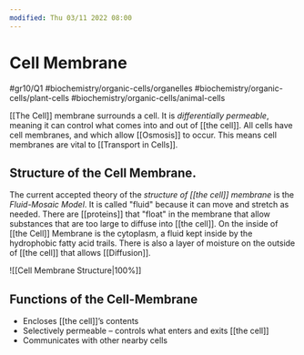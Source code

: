 ```yaml
---
modified: Thu 03/11 2022 08:00
---
```

# Cell Membrane
#gr10/Q1 #biochemistry/organic-cells/organelles #biochemistry/organic-cells/plant-cells #biochemistry/organic-cells/animal-cells

[[The Cell]] membrane surrounds a cell. It is *differentially permeable*, meaning it can control what comes into and out of [[the cell]]. All cells have cell membranes, and which allow [[Osmosis]] to occur. This means cell membranes are vital to [[Transport in Cells]]. 

## Structure of the Cell Membrane. 
The current accepted theory of the *structure of [[the cell]] membrane* is the *Fluid-Mosaic Model*. It is called "fluid" because it can move and stretch as needed. There are [[proteins]] that "float" in the membrane that allow substances that are too large to diffuse into [[the cell]]. On the inside of [[the Cell]] Membrane is the cytoplasm, a fluid kept inside by the hydrophobic fatty acid trails. There is also a layer of moisture on the outside of [[the cell]] that allows [[Diffusion]]. 

![[Cell Membrane Structure|100%]]

## Functions of the Cell-Membrane
- Encloses [[the cell]]’s contents
- Selectively permeable – controls what enters and exits [[the cell]]
- Communicates with other nearby cells
